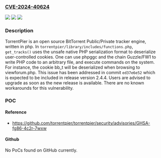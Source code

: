 ### [CVE-2024-40624](https://cve.mitre.org/cgi-bin/cvename.cgi?name=CVE-2024-40624)
![](https://img.shields.io/static/v1?label=Product&message=torrentpier&color=blue)
![](https://img.shields.io/static/v1?label=Version&message=%3D%20%3C%202.4.4%20&color=brighgreen)
![](https://img.shields.io/static/v1?label=Vulnerability&message=CWE-502%3A%20Deserialization%20of%20Untrusted%20Data&color=brighgreen)

### Description

TorrentPier is an open source BitTorrent Public/Private tracker engine, written in php. In `torrentpier/library/includes/functions.php`, `get_tracks()` uses the unsafe native PHP serialization format to deserialize user-controlled cookies. One can use phpggc and the chain Guzzle/FW1 to write PHP code to an arbitrary file, and execute commands on the system. For instance, the cookie bb_t will be deserialized when browsing to viewforum.php. This issue has been addressed in commit `ed37e6e52` which is expected to be included in release version 2.4.4. Users are advised to upgrade as soon as the new release is available. There are no known workarounds for this vulnerability.

### POC

#### Reference
- https://github.com/torrentpier/torrentpier/security/advisories/GHSA-fg86-4c2r-7wxw

#### Github
No PoCs found on GitHub currently.

